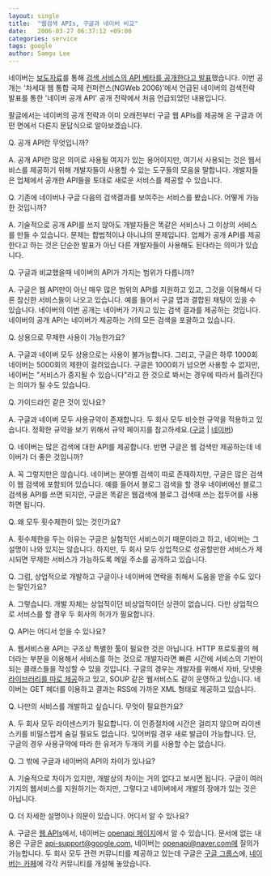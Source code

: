 ```yaml
---
layout: single
title:  "웹검색 APIs, 구글과 네이버 비교"
date:   2006-03-27 06:37:12 +09:00
categories: service
tags: google
author: Samgu Lee
---
```

네이버는 [보도자료](http://gija.info/tt/912)를 통해 [검색 서비스의 API 베타를 공개한다고 발표](http://itviewpoint.com/tt/index.php?pl=1253)했습니다. 이번 공개는 '차세대 웹 통합 국제 컨퍼런스(NGWeb 2006)'에서 언급된 네이버의 검색전략 발표를 통한 '네이버 공개 API' 공개 전략에서 처음 언급되었던 내용입니다.

팔글에서는 네이버의 공개 전략과 이미 오래전부터 구글 웹 APIs를 제공해 온 구글과 어떤 면에서 다른지 문답식으로 알아보겠습니다.

Q. 공개 API란 무엇입니까?

A. 공개 API란 많은 의미로 사용될 여지가 있는 용어이지만, 여기서 사용되는 것은 웹서비스를 제공하기 위해 개발자들이 사용할 수 있는 도구들의 모음을 말합니다. 개발자들은 업체에서 공개한 API들을 토대로 새로운 서비스를 제공할 수 있습니다.

Q. 기존에 네이버나 구글 다음의 검색결과를 보여주는 서비스를 봤습니다. 어떻게 가능한 것입니까?

A. 기술적으로 공개 API를 쓰지 않아도 개발자들은 똑같은 서비스나 그 이상의 서비스를 만들 수 있습니다. 문제는 합법적이냐 아니냐의 문제입니다. 업체가 공개 API를 제공한다고 하는 것은 단순한 발표가 아닌 다른 개발자들이 사용해도 된다라는 의미가 있습니다.

Q. 구글과 비교했을때 네이버의 API가 가지는 범위가 다릅니까?

A. 구글은 웹 API만이 아닌 매우 많은 범위의 API를 지원하고 있고, 그것을 이용해서 다른 참신한 서비스들이 나오고 있습니다. 예를 들어서 구글 맵과 결합된 채팅이 있을 수 있습니다. 네이버의 이번 공개는 네이버가 가지고 있는 검색 결과를 제공하는 것입니다. 네이버의 공개 API는 네이버가 제공하는 거의 모든 검색을 포괄하고 있습니다.

Q. 상용으로 무제한 사용이 가능한가요?

A. 구글과 네이버 모두 상용으로는 사용이 불가능합니다. 그리고, 구글은 하루 1000회 네이버는 5000회의 제한이 걸려있습니다. 구글은 1000회가 넘으면 사용할 수 없지만, 네이버는 "서비스가 중지될 수 있습니다"라고 한 것으로 봐서는 경우에 따라서 틀려진다는 의미가 될 수도 있습니다.

Q. 가이드라인 같은 것이 있나요?

A. 구글과 네이버 모두 사용규약이 존재합니다. 두 회사 모두 비슷한 규약을 적용하고 있습니다. 정확한 규약을 보기 위해서 규약 페이지를 참고하세요.([구글](http://www.google.com/apis/api_terms.html) | [네이버](http://openapi.naver.com/15.html))

Q. 네이버는 많은 검색에 대한 API를 제공합니다. 반면 구글은 웹 검색만 제공하는데 네이버가 더 좋은 것입니까?

A. 꼭 그렇지만은 않습니다. 네이버는 분야별 검색이 따로 존재하지만, 구글은 많은 검색이 웹 검색에 포함되어 있습니다. 예를 들어서 블로그 검색을 할 경우 네이버에선 블로그 검색용 API를 쓰면 되지만, 구글은 똑같은 웹검색에 블로그 검색때 쓰는 접두어를 사용하면 됩니다.

Q. 왜 모두 횟수제한이 있는 것인가요?

A. 횟수제한을 두는 이유는 구글은 실험적인 서비스이기 때문이라고 하고, 네이버는 그 설명이 나와 있지는 않습니다. 하지만, 두 회사 모두 상업적으로 성공할만한 서비스가 제시되면 무제한 서비스가 가능하도록 메일 주소를 공개하고 있습니다.

Q. 그럼, 상업적으로 개발하고 구글이나 네이버에 연락을 취해서 도움을 받을 수도 있다는 말인가요?

A. 그렇습니다. 개발 자체는 상업적이던 비상업적이던 상관이 없습니다. 다만 상업적으로 서비스를 할 경우 두 회사의 허가가 필요합니다.

Q. API는 어디서 얻을 수 있나요?

A. 웹서비스용 API는 구조상 특별한 툴이 필요한 것은 아닙니다. HTTP 프로토콜의 헤더라는 부분을 이용해서 서비스를 하는 것으로 개발자라면 빠른 시간에 서비스의 기반이 되는 클래스들을 작성할 수 있을 것입니다. 구글의 경우는 개발자를 위해서 자바, 닷넷용 [라이브러리를 따로 제공](http://www.google.com/apis/download.html)하고 있고, SOUP 같은 웹서비스도 같이 운영하고 있습니다. 네이버는 GET 헤더를 이용하고 결과는 RSS에 가까운 XML 형태로 제공하고 있습니다.

Q. 나만의 서비스를 개발하고 싶습니다. 무엇이 필요한가요?

A. 두 회사 모두 라이센스키가 필요합니다. 이 인증절차에 시간은 걸리지 않으며 라이센스키를 비밀스럽게 숨길 필요도 없습니다. 잊어버릴 경우 새로 발급이 가능합니다. 단, 구글의 경우 사용규약에 따라 한 유저가 두개의 키를 사용할 수는 없습니다.

Q. 그 밖에 구글과 네이버의 API의 차이가 있나요?

A. 기술적으로 차이가 있지만, 개발상의 차이는 거의 없다고 보시면 됩니다. 구글이 여러가지의 웹서비스를 지원하기는 하지만, 그렇다고 네이버에서 개발의 장애가 있는 것은 아닙니다.

Q. 더 자세한 설명이나 의문이 있습니다. 어디서 알 수 있나요?

A. 구글은 [웹 APIs](http://www.google.com/apis/index.html)에서, 네이버는 [openapi 페이지](http://openapi.naver.com/)에서 알 수 있습니다. 문서에 없는 내용은 구글은 api-support@google.com, 네이버는 openapi@naver.com에 질의가 가능합니다. 두 회사 모두 관련 커뮤니티를 제공하고 있는데 구글은 [구글 그룹스](http://groups.google.com/group/google.public.web-apis)에, [네이버는 카페](http://cafe.naver.com/openapi.cafe)에 각각 커뮤니티를 개설해 놓았습니다.
